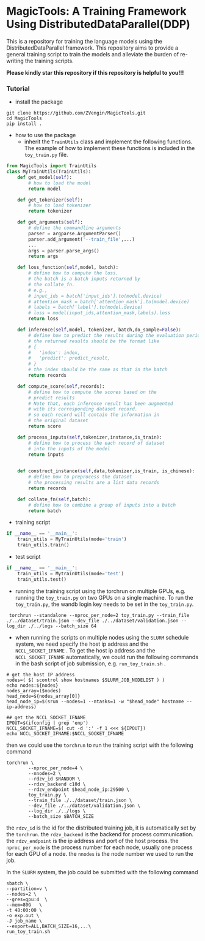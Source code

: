 # MagicTools: A Training Framework Using DistributedDataParallel(DDP)
This is a repository for training the language models 
using the DistributedDataParallel framework.
This repository aims to provide a general training script
to train the models and alleviate the burden of re-writing
the training scripts.

__Please kindly star this repository if this repository 
is helpful to you!!!__

### Tutorial
- install the package
```shell
git clone https://github.com/ZVengin/MagicTools.git
cd MagicTools
pip install .
```

- how to use the package
  - inherit the `TrainUtils` class and implement the following
  functions. The example of how to implement these functions 
  is included in the `toy_train.py` file.
```python
from MagicTools import TrainUtils
class MyTrainUtils(TrainUtils):
    def get_model(self):
        # how to load the model
        return model

    def get_tokenizer(self):
        # how to load tokenizer
        return tokenizer

    def get_arguments(self):
        # define the commandline arguments
        parser = argparse.ArgumentParser()
        parser.add_argument('--train_file',...)
        ...
        args = parser.parse_args()
        return args

    def loss_function(self,model, batch):
        # define how to compute the loss.
        # the batch is a batch inputs returned by
        # the collate_fn.
        # e.g., 
        # input_ids = batch['input_ids'].to(model.device)
        # attention_mask = batch['attention_mask'].to(model.device)
        # labels = batch['label'].to(model.device)
        # loss = model(input_ids,attention_mask,labels).loss
        return loss

    def inference(self,model, tokenizer, batch,do_sample=False):
        # define how to predict the results during the evaluation period
        # the returned results should be the format like
        # {
        #   'index': index,
        #   'predict': predict_result,
        # }
        # the index should be the same as that in the batch
        return records

    def compute_score(self,records):
        # define how to compute the scores based on the
        # predict results
        # Note that, each inference result has been augmented 
        # with its corresponding dataset record.
        # so each record will contain the information in 
        # the original dataset
        return score

    def process_inputs(self,tokenizer,instance,is_train):
        # define how to process the each record of dataset
        # into the inputs of the model
        return inputs
        

    def construct_instance(self,data,tokenizer,is_train, is_chinese):
        # define how to preprocess the dataset
        # the processing results are a list data records
        return records

    def collate_fn(self,batch):
        # define how to combine a group of inputs into a batch
        return batch
```

- training script
```python
if __name__ == '__main__':
    train_utils = MyTrainUtils(mode='train')
    train_utils.train()
```

- test script
```python
if __name__ == '__main__':
    train_utils = MytrainUtils(mode='test')
    train_utils.test()
```

- running the training script using the torchrun on
multiple GPUs, e.g. running the `toy_train.py` on two GPUs
on a single machine. To run the `toy_train.py`, the wandb login
key needs to be set in the `toy_train.py`.
```shell
 torchrun --standalone --nproc_per_node=2 toy_train.py --train_file ./../dataset/train.json --dev_file ./../dataset/validation.json --log_dir ./../logs --batch_size 64
 ```

- when running the scripts on multiple nodes using the `SLURM` schedule system, 
we need specify the host ip address and the `NCCL_SOCKET_IFNAME` . To get the host ip address
and the `NCCL_SOCKET_IFNAME` automatically, we could run the following commands in 
the bash script of job submission, e.g. `run_toy_train.sh` .
```shell
# get the host IP address
nodes=( $( scontrol show hostnames $SLURM_JOB_NODELIST ) )
echo nodes:${nodes}
nodes_array=($nodes)
head_node=${nodes_array[0]}
head_node_ip=$(srun --nodes=1 --ntasks=1 -w "$head_node" hostname --ip-address)

## get the NCCL_SOCKET_IFNAME
IPOUT=$(ifconfig | grep 'enp')
NCCL_SOCKET_IFNAME=$( cut -d ':' -f 1 <<< ${IPOUT})
echo NCCL_SOCKET_IFNAME:$NCCL_SOCKET_IFNAME
```
then we could use the `torchrun` to run the training script with the following command
```shell
torchrun \
        --nproc_per_node=4 \
        --nnodes=2 \
        --rdzv_id $RANDOM \
        --rdzv_backend c10d \
        --rdzv_endpoint $head_node_ip:29500 \
        toy_train.py \
        --train_file ./../dataset/train.json \
        --dev_file ./../dataset/validation.json \
        --log_dir ./../logs \
        --batch_size $BATCH_SIZE
```
the `rdzv_id` is the id for the distributed training job, 
it is automatically set by the `torchrun`.
the `rdzv_backend` is the backend for process communication.
the `rdzv_endpoint` is the ip address and port of the host
process.
the `nproc_per_node` is the process number for each node,
usually one process for each GPU of a node.
the `nnodes` is the node number we used to run the job.

In the `SLURM` system, the job could be submitted with the 
following command
```shell
sbatch \
--partition=v \
--nodes=2 \
--gres=gpu:4  \
--mem=80G   \
-t 48:00:00 \
-o exp.out \
-J job_name \
--export=ALL,BATCH_SIZE=16,...\
run_toy_train.sh
```